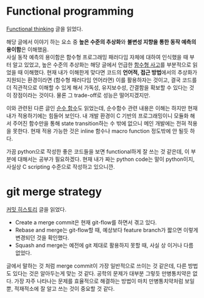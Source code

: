 # Functional programming
[Functional thinking](https://evan-moon.github.io/2019/12/15/about-functional-thinking/) 글을 읽었다.

해당 글에서 이야기 하는 요소 중 **높은 수준의 추상화**와 **불변성 지향을 통한 동작 예측의 용이함**은 이해했음.  
사실 동작 예측의 용이함은 함수형 프로그래밍 패러다임 자체에 대하여 인식했을 때 부터 알고 있었고, 높은 수준의 
추상화는 해당 글에서 언급한 [함수형 사고](http://www.hanbit.co.kr/media/community/review_view.html?hbr_idx=3321)를
부분적으로 읽었을 때 이해했다. 현재 내가 이해한게 맞다면 코드의 **언어적, 접근 방법**에서의 추상화가 지원되는
환경이라면 (함수형 패러다임 언어라면) 이를 활용하자는 것이고, 결국 코드를 더 직관적으로 이해할 수 있게 해서 가독성,
유지보수성, 간결함을 확보할 수 있다는 것이 장점이라는 것이다. 물론 그 trade-off로 성능은 떨어지겠지만.

이와 관련된 다른 글인 [순수 함수](https://evan-moon.github.io/2019/12/29/about-pure-functions/)도 읽었는데, 
순수함수 관련 내용은 이해는 하지만 현재 내가 적용하기에는 힘들어 보인다. 내 개발 환경이 C 기반의 프로그래밍이니
모듈화 해서 주어진 함수만을 통해 state transition하는 수 밖에 없으니 메인 개발에는 전혀 적용을 못한다.
현재 적용 가능한 것은 inline 함수나 macro function 정도밖에 안 될듯 하다.

가끔 python으로 작성한 좋은 코드들을 보면 functional하게 잘 쓰는 것 같은데, 이 부분에 대해서는 공부가 필요하겠다.
현재 내가 짜는 python code는 말이 python이지, 사실상 C scripting 수준으로 작성하고 있으니깐.


# git merge strategy
[커밋 히스토리](https://evan-moon.github.io/2019/08/30/commit-history-merge-strategy/) 글을 읽었다.

 *	Create a merge commit은 현재 git-flow를 하면서 겪고 있다.
 *	Rebase and merge는 git-flow할 때, 예상보다 feature branch가 짧으면 이렇게 변경되던 것을 확인했다.
 *	Squash and merge는 예전에 git 제대로 활용하지 못할 때, 사실 상 이거나 다름없었다.

글에서 말하는 것 처럼 merge commit이 가장 일반적으로 쓰이는 것 같은데, 다른 방법도 있다는 것은 알아두는게 
맞는 것 같다. 공학의 문제가 대부분 그렇듯 만병통치약은 없다. 가장 자주 나타나는 문제를 효율적으로 해결하는 방법이
마치 만병통치약처럼 보일 뿐, 적재적소에 잘 알고 쓰는 것이 중요할 것 같다.


